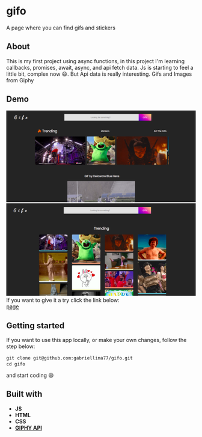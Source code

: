 # gifo
A page where you can find gifs and stickers

## About

This is my first project using async functions, in this project I'm learning callbacks, promises, await, async, and api fetch data. Js is starting to feel a little bit, complex now :smile:. But Api data is really interesting. Gifs and Images from Giphy

## Demo

![Home](./demo/Home.png)</br>
![Trending](./demo/Trending.png)</br>
If you want to give it a try click the link below:</br>
[page](https://gabriellima77.github.io/gifo)

## Getting started
If you want to use this app locally, or make your own changes, follow the step below: </br>
```
git clone git@github.com:gabriellima77/gifo.git
cd gifo
```
and start coding :smile:

## Built with
- **JS**
- **HTML**
- **CSS**
- [**GIPHY API**](https://developers.giphy.com/)

